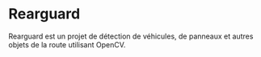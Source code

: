 # Rearguard
Rearguard est un projet de détection de véhicules, de panneaux et autres objets de la route utilisant OpenCV.
